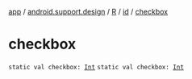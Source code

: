 [app](../../../index.md) / [android.support.design](../../index.md) / [R](../index.md) / [id](index.md) / [checkbox](./checkbox.md)

# checkbox

`static val checkbox: `[`Int`](https://kotlinlang.org/api/latest/jvm/stdlib/kotlin/-int/index.html)
`static val checkbox: `[`Int`](https://kotlinlang.org/api/latest/jvm/stdlib/kotlin/-int/index.html)